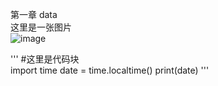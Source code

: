 第一章
data 
<br>
这里是一张图片<br>
![image](https://github.com/yanjiusheng2018/dlt/blob/master/image/python.jpg)
<p>
'''
#这里是代码块<br>
import time
date = time.localtime()
print(date)
'''</p>
